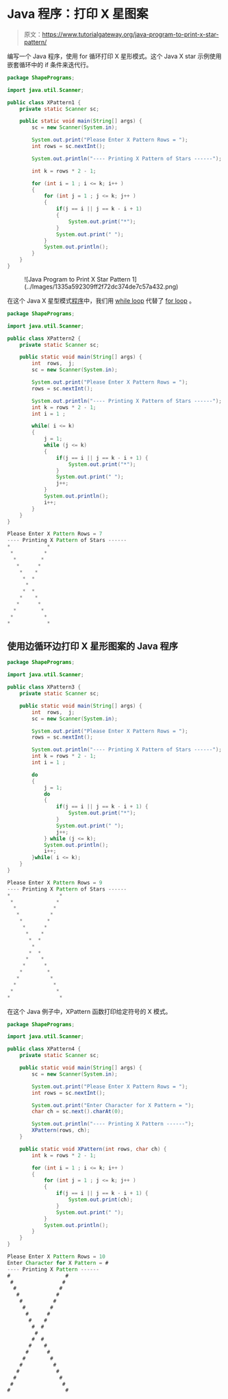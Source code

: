 # Java 程序：打印 X 星图案

> 原文：<https://www.tutorialgateway.org/java-program-to-print-x-star-pattern/>

编写一个 Java 程序，使用 for 循环打印 X 星形模式。这个 Java X star 示例使用嵌套循环中的 if 条件来迭代行。

```java
package ShapePrograms;

import java.util.Scanner;

public class XPattern1 {
	private static Scanner sc;

	public static void main(String[] args) {
		sc = new Scanner(System.in);	

		System.out.print("Please Enter X Pattern Rows = ");
		int rows = sc.nextInt();	

		System.out.println("---- Printing X Pattern of Stars ------");

		int k = rows * 2 - 1;	

		for (int i = 1 ; i <= k; i++ ) 
		{
			for (int j = 1 ; j <= k; j++ ) 
			{
				if(j == i || j == k - i + 1) 
				{
					System.out.print("*");
				}
				System.out.print(" ");
			}
			System.out.println();
		}
	}
}
```

<figure class="wp-block-image size-large">![Java Program to Print X Star Pattern 1](../Images/1335a592309ff2f72dc374de7c57a432.png)</figure>

在这个 Java X 星型模式[程序](https://www.tutorialgateway.org/learn-java-programs/)中，我们用 [while loop](https://www.tutorialgateway.org/java-while-loop/) 代替了 [for loop](https://www.tutorialgateway.org/java-for-loop/) 。

```java
package ShapePrograms;

import java.util.Scanner;

public class XPattern2 {
	private static Scanner sc;

	public static void main(String[] args) {
		int  rows,  j;
		sc = new Scanner(System.in);	

		System.out.print("Please Enter X Pattern Rows = ");
		rows = sc.nextInt();

		System.out.println("---- Printing X Pattern of Stars ------");
		int k = rows * 2 - 1;
		int i = 1 ;

		while( i <= k) 
		{
			j = 1;
			while (j <= k) 
			{
				if(j == i || j == k - i + 1) {
					System.out.print("*");
				}
				System.out.print(" ");
				j++;
			}
			System.out.println();
			i++;
		}
	}
}
```

```java
Please Enter X Pattern Rows = 7
---- Printing X Pattern of Stars ------
*            * 
 *          *  
  *        *   
   *      *    
    *    *     
     *  *      
      *       
     *  *      
    *    *     
   *      *    
  *        *   
 *          *  
*            * 
```

## 使用边循环边打印 X 星形图案的 Java 程序

```java
package ShapePrograms;

import java.util.Scanner;

public class XPattern3 {
	private static Scanner sc;

	public static void main(String[] args) {
		int  rows,  j;
		sc = new Scanner(System.in);	

		System.out.print("Please Enter X Pattern Rows = ");
		rows = sc.nextInt();

		System.out.println("---- Printing X Pattern of Stars ------");
		int k = rows * 2 - 1;
		int i = 1 ;

		do
		{
			j = 1;
			do
			{
				if(j == i || j == k - i + 1) {
					System.out.print("*");
				}
				System.out.print(" ");
				j++;
			} while (j <= k);
			System.out.println();
			i++;
		}while( i <= k);
	}
}
```

```java
Please Enter X Pattern Rows = 9
---- Printing X Pattern of Stars ------
*                * 
 *              *  
  *            *   
   *          *    
    *        *     
     *      *      
      *    *       
       *  *        
        *         
       *  *        
      *    *       
     *      *      
    *        *     
   *          *    
  *            *   
 *              *  
*                * 
```

在这个 Java 例子中，XPattern 函数打印给定符号的 X 模式。

```java
package ShapePrograms;

import java.util.Scanner;

public class XPattern4 {
	private static Scanner sc;

	public static void main(String[] args) {
		sc = new Scanner(System.in);

		System.out.print("Please Enter X Pattern Rows = ");
		int rows = sc.nextInt();

		System.out.print("Enter Character for X Pattern = ");
		char ch = sc.next().charAt(0);

		System.out.println("---- Printing X Pattern ------");
		XPattern(rows, ch);
	}

	public static void XPattern(int rows, char ch) {
		int k = rows * 2 - 1;

		for (int i = 1 ; i <= k; i++ ) 
		{
			for (int j = 1 ; j <= k; j++ ) 
			{
				if(j == i || j == k - i + 1) {
					System.out.print(ch);
				}
				System.out.print(" ");
			}
			System.out.println();
		}
	}
}
```

```java
Please Enter X Pattern Rows = 10
Enter Character for X Pattern = #
---- Printing X Pattern ------
#                  # 
 #                #  
  #              #   
   #            #    
    #          #     
     #        #      
      #      #       
       #    #        
        #  #         
         #          
        #  #         
       #    #        
      #      #       
     #        #      
    #          #     
   #            #    
  #              #   
 #                #  
#                  # 
```